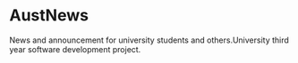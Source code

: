 # AustNews
News and announcement for university students and others.University third year software development project. 
